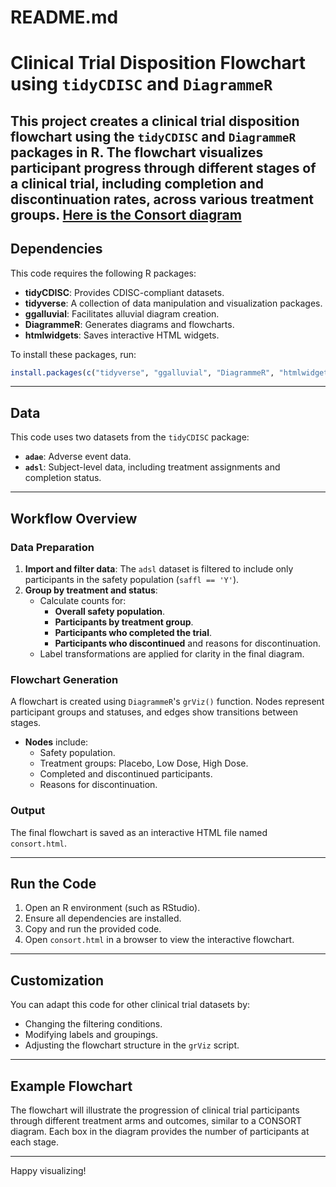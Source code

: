 # README.md

# Clinical Trial Disposition Flowchart using `tidyCDISC` and `DiagrammeR`

This project creates a clinical trial disposition flowchart using the `tidyCDISC` and `DiagrammeR` packages in R. The flowchart visualizes participant progress through different stages of a clinical trial, including completion and discontinuation rates, across various treatment groups.
[Here is the Consort diagram](https://jagadishkatam.github.io/consort/consort.html)
---

## Dependencies

This code requires the following R packages:

- **tidyCDISC**: Provides CDISC-compliant datasets.
- **tidyverse**: A collection of data manipulation and visualization packages.
- **ggalluvial**: Facilitates alluvial diagram creation.
- **DiagrammeR**: Generates diagrams and flowcharts.
- **htmlwidgets**: Saves interactive HTML widgets.

To install these packages, run:

```r
install.packages(c("tidyverse", "ggalluvial", "DiagrammeR", "htmlwidgets"))
```

---

## Data

This code uses two datasets from the `tidyCDISC` package:

- **`adae`**: Adverse event data.
- **`adsl`**: Subject-level data, including treatment assignments and completion status.

---

## Workflow Overview

### Data Preparation

1. **Import and filter data**: The `adsl` dataset is filtered to include only participants in the safety population (`saffl == 'Y'`).
2. **Group by treatment and status**:
   - Calculate counts for:
     - **Overall safety population**.
     - **Participants by treatment group**.
     - **Participants who completed the trial**.
     - **Participants who discontinued** and reasons for discontinuation.
   - Label transformations are applied for clarity in the final diagram.

### Flowchart Generation

A flowchart is created using `DiagrammeR`'s `grViz()` function. Nodes represent participant groups and statuses, and edges show transitions between stages.

- **Nodes** include:
  - Safety population.
  - Treatment groups: Placebo, Low Dose, High Dose.
  - Completed and discontinued participants.
  - Reasons for discontinuation.

### Output

The final flowchart is saved as an interactive HTML file named `consort.html`.

---

## Run the Code

1. Open an R environment (such as RStudio).
2. Ensure all dependencies are installed.
3. Copy and run the provided code.
4. Open `consort.html` in a browser to view the interactive flowchart.

---

## Customization

You can adapt this code for other clinical trial datasets by:

- Changing the filtering conditions.
- Modifying labels and groupings.
- Adjusting the flowchart structure in the `grViz` script.

---

## Example Flowchart

The flowchart will illustrate the progression of clinical trial participants through different treatment arms and outcomes, similar to a CONSORT diagram. Each box in the diagram provides the number of participants at each stage.

---

Happy visualizing!
